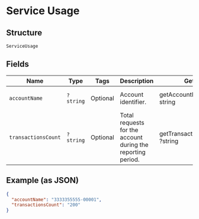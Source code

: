 
# Service Usage

## Structure

`ServiceUsage`

## Fields

| Name | Type | Tags | Description | Getter | Setter |
|  --- | --- | --- | --- | --- | --- |
| `accountName` | `?string` | Optional | Account identifier. | getAccountName(): ?string | setAccountName(?string accountName): void |
| `transactionsCount` | `?string` | Optional | Total requests for the account during the reporting period. | getTransactionsCount(): ?string | setTransactionsCount(?string transactionsCount): void |

## Example (as JSON)

```json
{
  "accountName": "3333355555-00001",
  "transactionsCount": "200"
}
```


